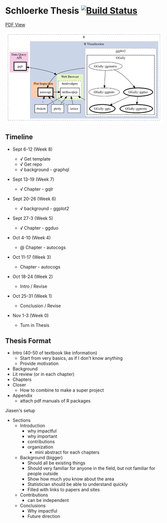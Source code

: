 
# Schloerke Thesis [![Build Status](https://travis-ci.org/schloerke/thesis-schloerke.svg?branch=master)](https://travis-ci.org/schloerke/thesis-schloerke)

[PDF View](http://thesis.schloerke.com)

![Chapter Information](./dot/intro_hierarchy.png)


## Timeline

* Sept 6-12 (Week 8)
  * √ Get template
  * √ Get repo
  * √ background - graphql

* Sept 13-19 (Week 7)
  * √ Chapter - gqlr


* Sept 20-26 (Week 6)
  * √ background - ggplot2


* Sept 27-3 (Week 5)
  * √ Chapter - ggduo


* Oct 4-10 (Week 4)
  * @ Chapter - autocogs


* Oct 11-17 (Week 3)
  * Chapter - autocogs


* Oct 18-24 (Week 2)
  * Intro / Revise


* Oct 25-31 (Week 1)
  * Conclusion / Revise


* Nov 1-3 (Week 0)
  * Turn in Thesis


## Thesis Format

* Intro (40-50 of textbook like information)
  * Start from very basics, as if I don't know anything
  * Provide motivation
* Background
* Lit review (or in each chapter)
* Chapters
* Closer
  * How to combine to make a super project
* Appendix
  * attach pdf manuals of R packages

Jiasen's setup
* Sections
  * Introduction
    * why impactful
    * why important
    * contributions
    * organization
      * mini abstract for each chapters
  * Background (bigger)
    * Should all be existing things
    * Should very familiar for anyone in the field, but not familiar for people outside
    * Show how much you know about the area
    * Statistician should be able to understand quickly
    * Filled with links to papers and sites
  * Contributions
    * can be independent
  * Conclusions
    * Why impactful
    * Future direction
